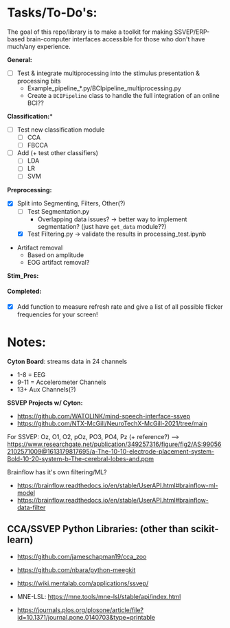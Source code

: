 # Tasks/To-Do's:

The goal of this repo/library is to make a toolkit for making SSVEP/ERP-based brain-computer interfaces accessible for those who don't have much/any experience.

**General:**
- [ ] Test & integrate multiprocessing into the stimulus presentation & processing bits
  - Example_pipeline_*.py/BCIpipeline_multiprocessing.py
  - Create a `BCIPipeline` class to handle the full integration of an online BCI??

**Classification:***
- [ ] Test new classification module
  - [ ] CCA
  - [ ] FBCCA
- [ ] Add (+ test other classifiers)
  - [ ] LDA
  - [ ] LR
  - [ ] SVM

**Preprocessing:**
- [X] Split into Segmenting, Filters, Other(?)
  - [ ] Test Segmentation.py
    - Overlapping data issues? -> better way to implement segmentation? (just have `get_data` module??)
  - [X] Test Filtering.py -> validate the results in processing_test.ipynb
- Artifact removal  
  - Based on amplitude
  - EOG artifact removal?

**Stim_Pres:**


#### Completed:
- [X] Add function to measure refresh rate and give a list of all possible flicker frequencies for your screen!


# Notes:

**Cyton Board**: streams data in 24 channels
- 1-8 = EEG
- 9-11 = Accelerometer Channels
- 13+ Aux Channels(?)

**SSVEP Projects w/ Cyton:**
- https://github.com/WATOLINK/mind-speech-interface-ssvep
- https://github.com/NTX-McGill/NeuroTechX-McGill-2021/tree/main

For SSVEP: Oz, O1, O2, pOz, PO3, PO4, Pz (+ reference?)
    --> https://www.researchgate.net/publication/349257316/figure/fig2/AS:990562102571009@1613179817695/a-The-10-10-electrode-placement-system-Bold-10-20-system-b-The-cerebral-lobes-and.ppm

Brainflow has it's own filtering/ML?
- https://brainflow.readthedocs.io/en/stable/UserAPI.html#brainflow-ml-model
- https://brainflow.readthedocs.io/en/stable/UserAPI.html#brainflow-data-filter


## CCA/SSVEP Python Libraries: (other than scikit-learn)
- https://github.com/jameschapman19/cca_zoo
- https://github.com/nbara/python-meegkit
- https://wiki.mentalab.com/applications/ssvep/
- MNE-LSL: https://mne.tools/mne-lsl/stable/api/index.html

- https://journals.plos.org/plosone/article/file?id=10.1371/journal.pone.0140703&type=printable